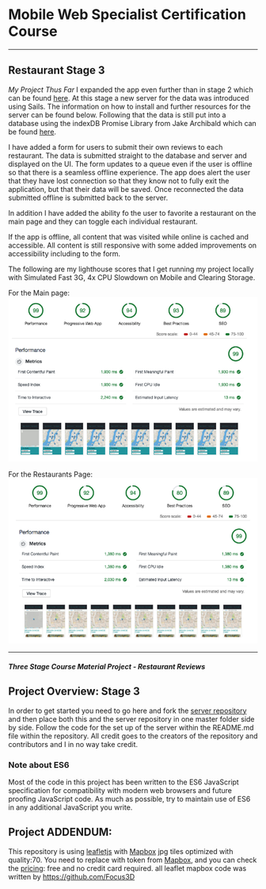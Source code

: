 # Mobile Web Specialist Certification Course

---
## Restaurant Stage 3
*My Project Thus Far*
I expanded the app even further than in stage 2 which can be found [here](https://github.com/Sommerariel/MWSStage2). At this stage a new server for the data was introduced using Sails. The information on how to install and further resources for the server can be found below. Following that the data is still put into a database using the indexDB Promise Library from Jake Archibald which can be found [here](https://github.com/jakearchibald/idb).   

I have added a form for users to submit their own reviews to each restaurant. The data is submitted straight to the database and server and displayed on the UI. The form updates to a queue even if the user is offline so that there is a seamless offline experience. The app does alert the user that they have lost connection so that they know not to fully exit the application, but that their data will be saved. Once reconnected the data submitted offline is submitted back to the server.  

In addition I have added the ability fo the user to favorite a restaurant on the main page and they can toggle each individual restaurant.  

If the app is offline, all content that was visited while online is cached and accessible. All content is still responsive with some added improvements on accessibility including to the form.  

The following are my lighthouse scores that I get running my project locally with Simulated Fast 3G, 4x CPU Slowdown on Mobile and Clearing Storage.  

For the Main page:
![Lighthouse Scores:Performance is 99, Progressive Web App is 92, Accessibility is 94, Best Practices is 93, and SEO is 89 ](https://github.com/Sommerariel/MWSStage3/blob/master/lighthouse-1-1.png)

For the Restaurants Page:
![Lighthouse Scores:Performance is 99, Progressive Web App is 92, Accessibility is 94, Best Practices is 80, and SEO is 89 ](https://github.com/Sommerariel/MWSStage3/blob/master/lighthouse-2.png)

---
#### _Three Stage Course Material Project - Restaurant Reviews_

## Project Overview: Stage 3
In order to get started you need to go here and fork the [server repository](https://github.com/udacity/mws-restaurant-stage-3) and then place both this and the server repository in one master folder side by side. Follow the code for the set up of the server within the README.md file within the repository. All credit goes to the creators of the repository and contributors and I in no way take credit.


### Note about ES6

Most of the code in this project has been written to the ES6 JavaScript specification for compatibility with modern web browsers and future proofing JavaScript code. As much as possible, try to maintain use of ES6 in any additional JavaScript you write.
## Project ADDENDUM:
 This repository is using [leafletjs](https://leafletjs.com/) with [Mapbox](https://www.mapbox.com/) jpg tiles optimized with quality:70.
You need to replace <your MAPBOX API KEY HERE> with token from [Mapbox](https://www.mapbox.com/), and you can check the [pricing](https://www.mapbox.com/pricing/): free and no credit card required.
all leaflet mapbox code was written by https://github.com/Focus3D
